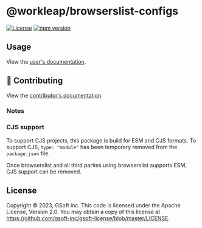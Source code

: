 # @workleap/browserslist-configs

[![License](https://img.shields.io/badge/License-Apache_2.0-blue.svg)](../../LICENSE)
[![npm version](https://img.shields.io/npm/v/@workleap/browserslist-configs)](https://www.npmjs.com/package/@workleap/browserslist-configs)

## Usage

View the [user's documentation](https://gsoft-inc.github.io/wl-web-configs/).

## 🤝 Contributing

View the [contributor's documentation](../../CONTRIBUTING.md).

### Notes

### CJS support

To support CJS projects, this package is build for ESM and CJS formats. To support CJS, `type: "module"` has been temporary removed from the `package.json` file.

Once browserslist and all third parties using browserslist supports ESM, CJS support can be removed.

## License

Copyright © 2023, GSoft inc. This code is licensed under the Apache License, Version 2.0. You may obtain a copy of this license at https://github.com/gsoft-inc/gsoft-license/blob/master/LICENSE.
